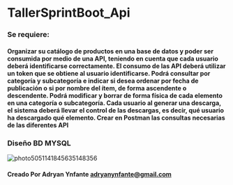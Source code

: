 # TallerSprintBoot_Api

### Se requiere:
#### Organizar su catálogo de productos en una base de datos y poder ser consumida por medio de una API, teniendo en cuenta que cada usuario deberá identificarse correctamente. El consumo de las API deberá utilizar un token que se obtiene al usuario identificarse. Podrá consultar por categoría y subcategoría e indicar si desea ordenar por fecha de publicación o si por nombre del ítem, de forma ascendente o descendente. Podrá modificar y borrar de forma física de cada elemento en una categoría o subcategoría. Cada usuario al generar una descarga, el sistema deberá llevar el control de las descargas, es decir, qué usuario ha descargado qué elemento. Crear en Postman las consultas necesarias de las diferentes API


### Diseño BD MYSQL
![photo5051141845635148356](https://user-images.githubusercontent.com/92740455/161155704-2e68aa7f-d421-4eb0-aa1c-33fe8b3057cf.jpg)

#### Creado Por Adryan Ynfante adryanynfante@gmail.com
